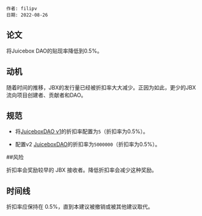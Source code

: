 
```纯文本
作者: filipv
日期: 2022-08-26
```

## 论文

将Juicebox DAO的贴现率降低到0.5%。

## 动机

随着时间的推移，JBX的发行量已经被折扣率大大减少。正因为如此，更少的JBX流向项目创建者、贡献者和DAO。

## 规范

- 将[JuiceboxDAO v1](https://juicebox.money/p/juicebox)的折扣率配置为`5`（折扣率为0.5%）。

- 配置v2 [JuiceboxDAO](https://juicebox.money/@juicebox)的折扣率为`5000000`（折扣率为0.5%）。

##风险

折扣率会奖励较早的 JBX 接收者。降低折扣率会减少这种奖励。

## 时间线

折扣率应保持在 0.5%，直到本建议被撤销或被其他建议取代。
